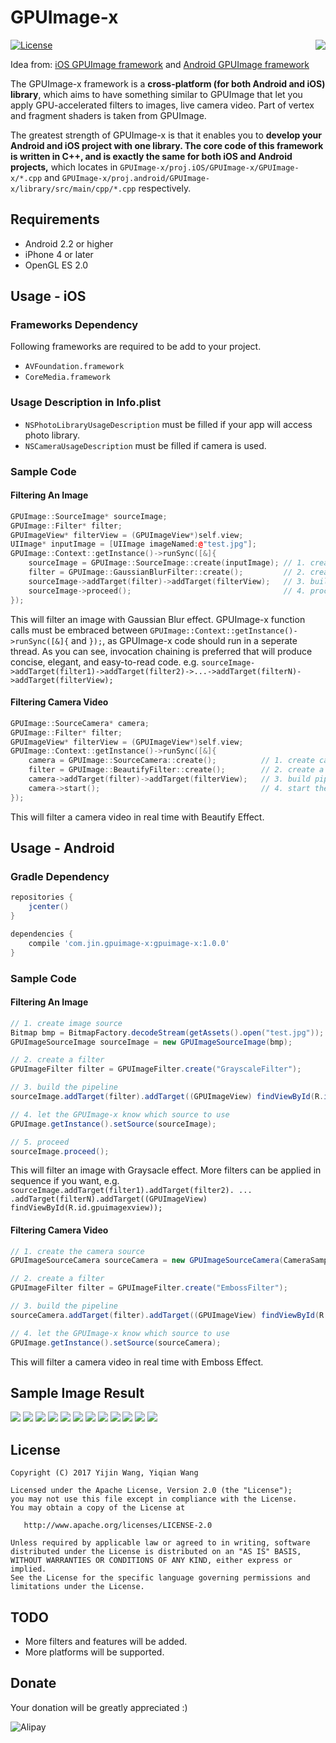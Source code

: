# GPUImage-x

<div style="float: right"><img src="https://github.com/wangyijin/raw/blob/master/icon_240.jpg" /></div>

[![License](https://img.shields.io/badge/license-Apache%202-blue.svg)](https://www.apache.org/licenses/LICENSE-2.0)

Idea from: [iOS GPUImage framework](https://github.com/BradLarson/GPUImage) and [Android GPUImage framework](https://github.com/CyberAgent/android-gpuimage)

The GPUImage-x framework is a **cross-platform (for both Android and iOS) library**, which aims to have something similar to GPUImage that let you apply GPU-accelerated filters to images, live camera video. Part of vertex and fragment shaders is taken from GPUImage. 

The greatest strength of GPUImage-x is that it enables you to **develop your Android and iOS project with one library. The core code of this framework is written in C++, and is exactly the same for both iOS and Android projects,** which locates in `GPUImage-x/proj.iOS/GPUImage-x/GPUImage-x/*.cpp` and `GPUImage-x/proj.android/GPUImage-x/library/src/main/cpp/*.cpp` respectively.

## Requirements
- Android 2.2 or higher 
- iPhone 4 or later
- OpenGL ES 2.0

## Usage - iOS

### Frameworks Dependency
Following frameworks are required to be add to your project.
- `AVFoundation.framework`
- `CoreMedia.framework`

### Usage Description in Info.plist
- `NSPhotoLibraryUsageDescription` must be filled if your app will access photo library.
- `NSCameraUsageDescription` must be filled if camera is used.

### Sample Code

#### Filtering An Image

```c++
GPUImage::SourceImage* sourceImage;
GPUImage::Filter* filter;
GPUImageView* filterView = (GPUImageView*)self.view;
UIImage* inputImage = [UIImage imageNamed:@"test.jpg"];
GPUImage::Context::getInstance()->runSync([&]{
    sourceImage = GPUImage::SourceImage::create(inputImage); // 1. create image source
    filter = GPUImage::GaussianBlurFilter::create();         // 2. create a filter
    sourceImage->addTarget(filter)->addTarget(filterView);   // 3. build pipeline
    sourceImage->proceed();                                  // 4. proceed
});
```

This will filter an image with Gaussian Blur effect. GPUImage-x function calls must be embraced between `GPUImage::Context::getInstance()->runSync([&]{` and `});`, as GPUImage-x code should run in a seperate thread. As you can see, invocation chaining is preferred that will produce concise, elegant, and easy-to-read code. e.g. `sourceImage->addTarget(filter1)->addTarget(filter2)->...->addTarget(filterN)->addTarget(filterView);`

#### Filtering Camera Video

```c++
GPUImage::SourceCamera* camera;
GPUImage::Filter* filter;
GPUImageView* filterView = (GPUImageView*)self.view;
GPUImage::Context::getInstance()->runSync([&]{
    camera = GPUImage::SourceCamera::create();          // 1. create camera source
    filter = GPUImage::BeautifyFilter::create();        // 2. create a filter
    camera->addTarget(filter)->addTarget(filterView);   // 3. build pipeline
    camera->start();                                    // 4. start the camera and proceed
});
```

This will filter a camera video in real time with Beautify Effect.

## Usage - Android

### Gradle Dependency

```groovy
repositories {
    jcenter()
}

dependencies {
    compile 'com.jin.gpuimage-x:gpuimage-x:1.0.0'
}
```

### Sample Code

#### Filtering An Image

```java
// 1. create image source
Bitmap bmp = BitmapFactory.decodeStream(getAssets().open("test.jpg"));
GPUImageSourceImage sourceImage = new GPUImageSourceImage(bmp);   

// 2. create a filter
GPUImageFilter filter = GPUImageFilter.create("GrayscaleFilter");

// 3. build the pipeline
sourceImage.addTarget(filter).addTarget((GPUImageView) findViewById(R.id.gpuimagexview));

// 4. let the GPUImage-x know which source to use
GPUImage.getInstance().setSource(sourceImage);

// 5. proceed
sourceImage.proceed();
```

This will filter an image with Graysacle effect. More filters can be applied in sequence if you want, e.g. `sourceImage.addTarget(filter1).addTarget(filter2). ... .addTarget(filterN).addTarget((GPUImageView) findViewById(R.id.gpuimagexview));`

#### Filtering Camera Video

```java
// 1. create the camera source
GPUImageSourceCamera sourceCamera = new GPUImageSourceCamera(CameraSampleActivity.this);

// 2. create a filter
GPUImageFilter filter = GPUImageFilter.create("EmbossFilter");

// 3. build the pipeline
sourceCamera.addTarget(filter).addTarget((GPUImageView) findViewById(R.id.gpuimagexview));

// 4. let the GPUImage-x know which source to use
GPUImage.getInstance().setSource(sourceCamera);
```

This will filter a camera video in real time with Emboss Effect.

## Sample Image Result

<div>
<img src="https://github.com/wangyijin/raw/blob/master/samples/sample_color_invert.jpg" />
<img src="https://github.com/wangyijin/raw/blob/master/samples/sample_contrast.jpg" />
<img src="https://github.com/wangyijin/raw/blob/master/samples/sample_emboss.jpg" />
<img src="https://github.com/wangyijin/raw/blob/master/samples/sample_exposure.jpg" />
<img src="https://github.com/wangyijin/raw/blob/master/samples/sample_grayscale.jpg" />
<img src="https://github.com/wangyijin/raw/blob/master/samples/sample_pixellation.jpg" />
<img src="https://github.com/wangyijin/raw/blob/master/samples/sample_posterize.jpg" />
<img src="https://github.com/wangyijin/raw/blob/master/samples/sample_Saturation.jpg" />
<img src="https://github.com/wangyijin/raw/blob/master/samples/sample_sketch.jpg" />
<img src="https://github.com/wangyijin/raw/blob/master/samples/sample_smooth_toon.jpg" />
<img src="https://github.com/wangyijin/raw/blob/master/samples/sample_sobel_edge_detection.jpg" />
<img src="https://github.com/wangyijin/raw/blob/master/samples/sample_toon.jpg" />
</div>

## License
    Copyright (C) 2017 Yijin Wang, Yiqian Wang

    Licensed under the Apache License, Version 2.0 (the "License");
    you may not use this file except in compliance with the License.
    You may obtain a copy of the License at

       http://www.apache.org/licenses/LICENSE-2.0

    Unless required by applicable law or agreed to in writing, software
    distributed under the License is distributed on an "AS IS" BASIS,
    WITHOUT WARRANTIES OR CONDITIONS OF ANY KIND, either express or implied.
    See the License for the specific language governing permissions and
    limitations under the License.

## TODO
- More filters and features will be added. 
- More platforms will be supported.

## Donate
Your donation will be greatly appreciated :)

![Alipay](https://github.com/wangyijin/raw/blob/master/alipay.jpg?raw=true "alipay")
